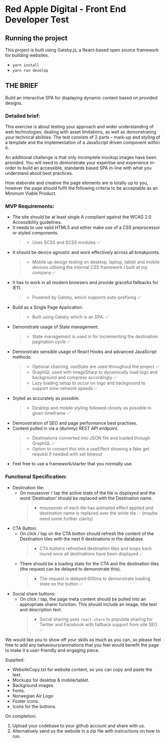 # Red Apple Digital - Front End Developer Test

## Running the project

This project is built using Gatsby.js, a React-based open source framework for building websites.

- `yarn install`
- `yarn run develop`

## THE BRIEF
Build an interactive SPA for displaying dynamic content based on provided designs.

### Detailed brief:
This exercise is about testing your approach and wider understanding of web technologies, dealing with asset limitations, as well as demonstrating your technical abilities. The test consists of 2 parts – mark-up and styling of a template and the implementation of a JavaScript driven component within it.

An additional challenge is that only incomplete mockup images have been provided. You will need to demonstrate your expertise and experience in-order to build an accessible, standards based SPA in-line with what you understand about best practices.

How elaborate and creative the page elements are is totally up to you, however the page should fulfil the following criteria to be acceptable as an Minimum Viable Product.

### MVP Requirements:
- The site should be at least single A compliant against the WCAG 2.0 Accessibility guidelines.
- It needs to use valid HTML5 and either make use of a CSS preprocessor or styled components.
    > - Uses SCSS and SCSS modules ✅ 
- It should be device agnostic and work effectively across all breakpoints.
    > - Mobile up design testing on desktop, laptop, tablet and mobile devices utilising the internal CSS framework I built at my company ✅
- It has to work in all modern browsers and provide graceful fallbacks for IE11.
    > - Powered by Gatsby, which supports auto-prefixing ✅
- Build as a Single Page Application.
    > - Built using Gatsby which is an SPA. ✅
- Demonstrate usage of State management.
    > - State management is used in for incrementing the destination pagination cycle ✅
- Demonstrate sensible usage of React Hooks and advanced JavaScript methods.
    > - Optional chaining, useState are used throughout the project ✅
    > - GraphQL used with ImageSharp to dynamically load logo and background and compress accordingly ✅
    > - Lazy loading setup to occur on logo and background to support slow network speeds ✅
- Styled as accurately as possible.
    > - Desktop and mobile styling followed closely as possible in given timeframe ✅
- Demonstration of SEO and page performance best practises.
- Content pulled in via a (dummy) REST API endpoint.
    > - Destinations converted into JSON file and loaded through GraphQL ✅
    > - Option to convert this into a useEffect showing a fake get request if needed with set timeout
- Feel free to use a framework/starter that you normally use.

### Functional Specification:
- Destination tile:
    - On mouseover / tap the active state of the tile is displayed and the word ‘Destination’
should be replaced with the Destination name.
        > - mouseover of each tile has animated effect applied and destination name is replaced over the white tile ✅ (maybe need some further clarity)
- CTA Button:
    - On click / tap on the CTA button should refresh the content of the Destination tiles with
the next 6 destinations in the database.
        > - CTA buttons refreshed destination tiles and loops back round once all destinations have been displayed ✅
    - There should be a loading state for the CTA and the destination tiles (the request can be
delayed to demonstrate this).
        > - The request is delayed 600ms to demonstrate loading state on the button ✅
- Social share buttons:
    - On click / tap, the page meta content should be pulled into an appropriate sharer
function. This should include an image, title text and description text.
        > - Social sharing uses `react-share` to populate sharing for Twitter and Facebook with fallback support from site SEO ✅

We would like you to show off your skills as much as you can, so please feel free to add any behaviours/animations that you feel would benefit the page to make it a user-friendly and engaging piece.

Supplied:
- WebsiteCopy.txt for website content, so you can copy and paste the text.
- Mockups for desktop & mobile/tablet.
- Background images.
- Fonts.
- Norwegian Air Logo
- Footer icons.
- Icons for the buttons.

On completion:
1. Upload your codebase to your github account and share with us.
2. Alternatively send us the website in a zip file with instructions on how to run.
